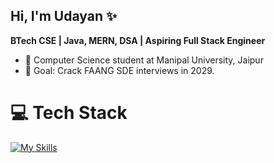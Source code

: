## Hi, I'm Udayan ✨
**BTech CSE | Java, MERN, DSA | Aspiring Full Stack Engineer**

- 🧠 Computer Science student at Manipal University, Jaipur <br>
- 🎯 Goal: Crack FAANG SDE interviews in 2029. <br>

# 💻 Tech Stack
[![My Skills](https://skillicons.dev/icons?i=js,html,css,java,mysql,express,react,nodejs,spring)](https://skillicons.dev)


<!-- Proudly created with GPRM ( https://gprm.itsvg.in ) -->
